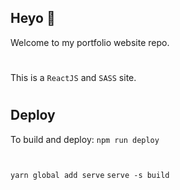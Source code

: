 ## Heyo 👋
Welcome to my portfolio website repo.
#
This is a `ReactJS` and `SASS` site.
#
#

## Deploy
To build and deploy: `npm run deploy`
#
`yarn global add serve`
  `serve -s build`